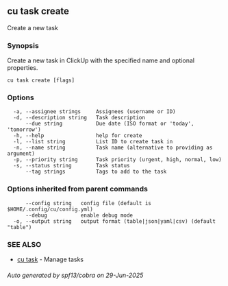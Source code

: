 ## cu task create

Create a new task

### Synopsis

Create a new task in ClickUp with the specified name and optional properties.

```
cu task create [flags]
```

### Options

```
  -a, --assignee strings     Assignees (username or ID)
  -d, --description string   Task description
      --due string           Due date (ISO format or 'today', 'tomorrow')
  -h, --help                 help for create
  -l, --list string          List ID to create task in
  -n, --name string          Task name (alternative to providing as argument)
  -p, --priority string      Task priority (urgent, high, normal, low)
  -s, --status string        Task status
      --tag strings          Tags to add to the task
```

### Options inherited from parent commands

```
      --config string   config file (default is $HOME/.config/cu/config.yml)
      --debug           enable debug mode
  -o, --output string   output format (table|json|yaml|csv) (default "table")
```

### SEE ALSO

* [cu task](cu_task.md)	 - Manage tasks

###### Auto generated by spf13/cobra on 29-Jun-2025
